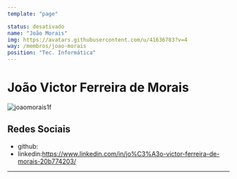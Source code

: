```yaml
---
template: "page"

status: desativado
name: "João Morais"
img: https://avatars.githubusercontent.com/u/41636783?v=4
way: /membros/joao-morais
position: "Tec. Informática"
---
```


# João Victor Ferreira de Morais

![joaomorais1f](https://avatars.githubusercontent.com/u/41636783?v=4)

## Redes Sociais
- github:
- linkedin:https://www.linkedin.com/in/jo%C3%A3o-victor-ferreira-de-morais-20b774203/
***